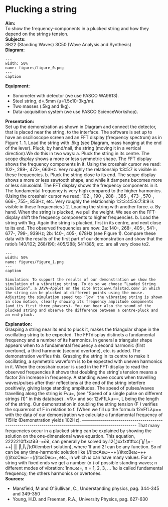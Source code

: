 # Plucking a string 
     
<b> Aim: </b>  
 To show the frequency-components in a plucked string and how they depend on the strings tension.    
<b> Subjects: </b>  
 3B22 (Standing Waves) 3C50 (Wave Analysis and Synthesis)   
<b> Diagram: </b>  
   
```{figure} figures/figure_0.png  
---  
width: 50%  
name: figures/figure_0.png  
---  
caption  
``` 
     
<b> Equipment: </b>  
 
 *  Sonometer with detector (we use PASCO WA9613). 
 *  Steel string, d=.5mm (μ=1.5x10-3kg/m). 
 *  Two masses (.5kg and 1kg). 
 *  Data-acquisition system (we use PASCO ScienceWorkshop).
      
<b> Presentation: </b>  
 Set up the demonstration as shown in Diagram and connect the detector, that is placed near the string, to the interface. The software is set up to have an oscilloscope screen and an FFT display (frequency spectrum) as in Figure 1. 1. Load the string with .5kg (see Diagram, mass hanging at the end of the lever). Pluck, by hand/nail, the string (moving it in a vertical direction).We do this in two ways:  a.  Pluck the string in its centre. The scope display shows a more or less symmetric shape. The FFT display shows the frequency components in it. Using the crosshair cursor we read: 102-, 289-,  473-, 663Hz. Very roughly the relationship 1:3:5:7 is visible in these frequencies. b. Pluck the string close to its end.  The scope display shows a more or less sawtooth shape, and while it dampens becomes more or less sinusoidal. The FFT display shows the frequency components in it. The fundamental frequency is very high compared to the higher harmonics. (Using the crosshair cursor we read: 102-, 190-, 288-, 385-, 473-, 570-, 666-, 755-, 853Hz, etc. Very roughly the relationship 1:2:3:4:5:6:7:8:9 is visible in these frequencies.) 2. Loading the string with another force.       a.  By hand. When the string is plucked, we pull the weight. We see on the FFT-display shift the frequency components to higher frequencies.       b. Load the string with 1kg. Again the string is plucked, first in its centre, and next close to its end. The observed frequencies are now: 2a: 140-, 268-, 405-, 541-, 677-, 799-, 939Hz; 2b: 140-, 405-, 678Hz (see Figure 1). Compare these data with the results of the first part of our demonstration and show that the ratio’s 140/102; 268/190; 405/288; 541/385; etc. are all very close to2.   
```{figure} figures/figure_1.png  
---  
width: 50%  
name: figures/figure_1.png  
---  
caption  
``` 
    Simulation: To support the results of our demonstration we show the simulation of a vibrating string. To do so we choose “Loaded String Simulation”, a JAVA-Applet on the site http:www.falstad.com/ in which the string can be plucked at different points using the mouse. Adjusting the simulation speed top ‘low’ the vibrating string is shown in slow motion, clearly showing its frequency amplitude components (and its first three phasors). You can hear also the sound of the plucked string and observe the difference between a centre-pluck and an end-pluck.   
<b> Explanation: </b>  
 Grasping a string near its end to pluck it, makes the triangular shape in the oscillating string to be expected. The FFTdisplay distincts a fundamental frequency and a number of its harmonics. In general a triangular shape appears when to a fundamental frequency a second harmonic (first overtone), a third harmonic (second overtone), etc. is added. The demonstration verifies this. Grasping the string in its centre to make it oscillating, a symmetric waveform is to be expected with uneven harmonics in it. When the crosshair cursor is used in the FFT-display to read the observed frequencies it shows that doubling the string's tension means a factor 2in increase in frequency.  A standing wave occurs when travelling waves/pulses after their reflections at the end of the string interfere positively, giving large standing amplitudes. The speed of pulses/waves travelling along the string is:Fvμ=, (see "Speed of a single pulse on different strings (1)" in this database) . vfλ= and so: 12vFfLλμ==, L being the length of the string. Our demonstration in doubling the string tension (F ) verifies the squareroot of F  in relation to f. (When we fill up the formula 12vFfLλμ== with the data of our demonstration we calculate a fundamental frequency of 115Hz (Demonstration yields 102Hz).  --------------------------------------------------------------------------------------------------------- That many frequencies occur in a plucked string can be explained by showing the solution on the one-dimensional wave equation. This equation, 2222210ffxct∂∂−=∂∂, can generally be solved by:12(,)xxfxtftftcc⎛⎞⎛⎞=−++⎜⎟⎜⎟⎝⎠⎝⎠(d’Alembert solution), where 1f and 2f can be any function. So nf can be any time-harmonic solution like (/)itxcAeω−−+(/)itxcBeω−++(/)itxcCeω−+(/)itxcDeω+, etc., in which ω can have many values. For a string with fixed ends we get a number (n ) of possible standing waves; n different modes of vibration: 1nnωω=, n = 1, 2, 3, … 1ω is called fundamental frequency; the others harmonics or overtones.   
<b> Sources: </b>  
 
 *  Mansfield, M and O'Sullivan, C., Understanding physics, pag. 344-345 and 349-350 
 *  Young, H.D. and Freeman, R.A., University Physics, pag. 627-630
 